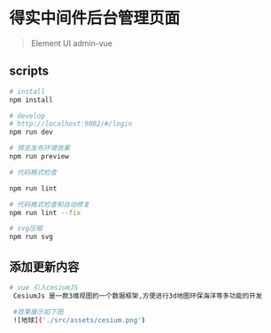 # 得实中间件后台管理页面

> Element UI admin-vue

## scripts

```bash
# install
npm install

# develop
# http://localhost:9002/#/login
npm run dev

# 预览发布环境效果
npm run preview

# 代码格式检查

npm run lint

# 代码格式检查和自动修复
npm run lint --fix

# svg压缩
npm run svg
```
## 添加更新内容

```bash
# vue 引入cesiumJS
 CesiumJs 是一款3维视图的一个数据框架,方便进行3d地图环保海洋等多功能的开发

 #效果展示如下图
 ![地球]('./src/assets/cesium.png')
```